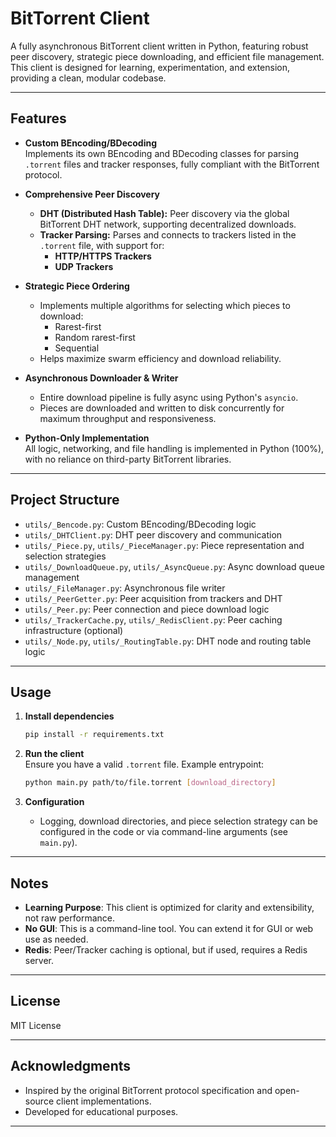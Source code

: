 # BitTorrent Client

A fully asynchronous BitTorrent client written in Python, featuring robust peer discovery, strategic piece downloading, and efficient file management. This client is designed for learning, experimentation, and extension, providing a clean, modular codebase.

---

## Features

- **Custom BEncoding/BDecoding**  
  Implements its own BEncoding and BDecoding classes for parsing `.torrent` files and tracker responses, fully compliant with the BitTorrent protocol.

- **Comprehensive Peer Discovery**  
  - **DHT (Distributed Hash Table):** Peer discovery via the global BitTorrent DHT network, supporting decentralized downloads.
  - **Tracker Parsing:** Parses and connects to trackers listed in the `.torrent` file, with support for:
    - **HTTP/HTTPS Trackers**  
    - **UDP Trackers**

- **Strategic Piece Ordering**  
  - Implements multiple algorithms for selecting which pieces to download:
    - Rarest-first
    - Random rarest-first
    - Sequential
  - Helps maximize swarm efficiency and download reliability.

- **Asynchronous Downloader & Writer**  
  - Entire download pipeline is fully async using Python's `asyncio`.
  - Pieces are downloaded and written to disk concurrently for maximum throughput and responsiveness.

- **Python-Only Implementation**  
  All logic, networking, and file handling is implemented in Python (100%), with no reliance on third-party BitTorrent libraries.

---

## Project Structure

- `utils/_Bencode.py`: Custom BEncoding/BDecoding logic
- `utils/_DHTClient.py`: DHT peer discovery and communication
- `utils/_Piece.py`, `utils/_PieceManager.py`: Piece representation and selection strategies
- `utils/_DownloadQueue.py`, `utils/_AsyncQueue.py`: Async download queue management
- `utils/_FileManager.py`: Asynchronous file writer
- `utils/_PeerGetter.py`: Peer acquisition from trackers and DHT
- `utils/_Peer.py`: Peer connection and piece download logic
- `utils/_TrackerCache.py`, `utils/_RedisClient.py`: Peer caching infrastructure (optional)
- `utils/_Node.py`, `utils/_RoutingTable.py`: DHT node and routing table logic

---

## Usage

1. **Install dependencies**  
   ```sh
   pip install -r requirements.txt
   ```

2. **Run the client**  
   Ensure you have a valid `.torrent` file. Example entrypoint:
   ```sh
   python main.py path/to/file.torrent [download_directory]
   ```

3. **Configuration**  
   - Logging, download directories, and piece selection strategy can be configured in the code or via command-line arguments (see `main.py`).

---

## Notes

- **Learning Purpose**: This client is optimized for clarity and extensibility, not raw performance.
- **No GUI**: This is a command-line tool. You can extend it for GUI or web use as needed.
- **Redis**: Peer/Tracker caching is optional, but if used, requires a Redis server.

---

## License

MIT License

---

## Acknowledgments

- Inspired by the original BitTorrent protocol specification and open-source client implementations.
- Developed for educational purposes.

---